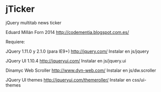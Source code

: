 jTicker
=======
jQuery multitab news ticker

Eduard Millán Forn 2014
http://codementia.blogspot.com.es/

Requiere:

JQuery 1.11.0 y 2.1.0 (para IE9+)
http://jquery.com/
Instalar en js/jquery

JQuery UI 1.10.4
http://jqueryui.com/
Instalar en js/jquery.ui

Dinamyc Web Scroller
http://www.dyn-web.com/
Instalar en js/dw.scroller

JQuery UI themes
http://jqueryui.com/themeroller/
Instalar en css/ui-themes

